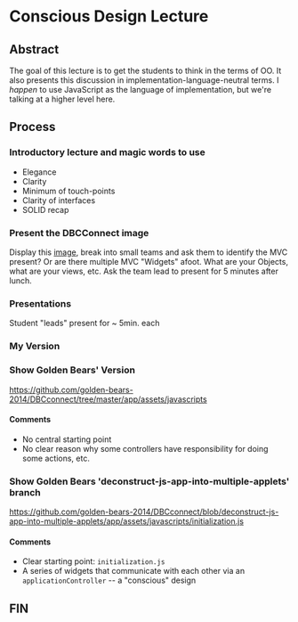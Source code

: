 # Conscious Design Lecture

## Abstract

The goal of this lecture is to get the students to think in the terms of OO.
It also presents this discussion in implementation-language-neutral terms.  I
_happen_ to use JavaScript as the language of implementation, but we're talking
at a higher level here.

## Process

### Introductory lecture and magic words to use

* Elegance
* Clarity
* Minimum of touch-points
* Clarity of interfaces
* SOLID recap

### Present the DBCConnect image

Display this [image](./DBCConnectScreenShot.png), break into small teams and ask them to identify the MVC
present?  Or are there multiple MVC "Widgets" afoot.  What are your Objects,
what are your views, etc.  Ask the team lead to present for 5 minutes after
lunch.

### Presentations

Student "leads" present for ~ 5min. each

### My Version

### Show Golden Bears' Version

https://github.com/golden-bears-2014/DBCconnect/tree/master/app/assets/javascripts

#### Comments

* No central starting point
* No clear reason why some controllers have responsibility for doing some
  actions, etc.

### Show Golden Bears 'deconstruct-js-app-into-multiple-applets' branch

https://github.com/golden-bears-2014/DBCconnect/blob/deconstruct-js-app-into-multiple-applets/app/assets/javascripts/initialization.js

#### Comments

* Clear starting point: `initialization.js`
* A series of widgets that communicate with each other via an
  `applicationController` -- a "conscious" design

## FIN
